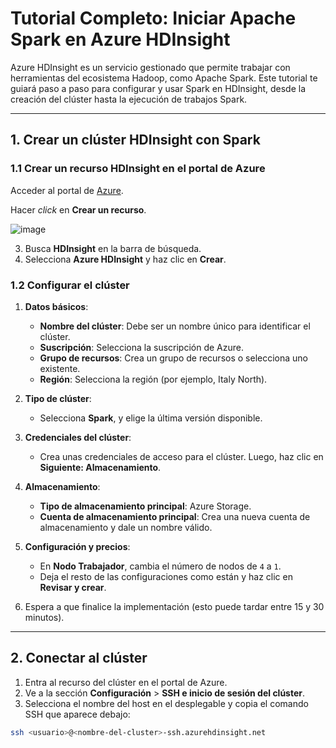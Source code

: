 # Tutorial Completo: Iniciar Apache Spark en Azure HDInsight

Azure HDInsight es un servicio gestionado que permite trabajar con herramientas del ecosistema Hadoop, como Apache Spark. Este tutorial te guiará paso a paso para configurar y usar Spark en HDInsight, desde la creación del clúster hasta la ejecución de trabajos Spark.

---

## 1. Crear un clúster HDInsight con Spark

### 1.1 Crear un recurso HDInsight en el portal de Azure

Acceder al portal de [Azure](https://portal.azure.com).

Hacer _click_ en **Crear un recurso**.

![image](https://github.com/user-attachments/assets/ccb1ae51-fd57-434a-b73a-7a59d89bd6fb)

3. Busca **HDInsight** en la barra de búsqueda.
4. Selecciona **Azure HDInsight** y haz clic en **Crear**.

### 1.2 Configurar el clúster
1. **Datos básicos**:
   - **Nombre del clúster**: Debe ser un nombre único para identificar el clúster.
   - **Suscripción**: Selecciona la suscripción de Azure.
   - **Grupo de recursos**: Crea un grupo de recursos o selecciona uno existente.
   - **Región**: Selecciona la región (por ejemplo, Italy North).

2. **Tipo de clúster**:
   - Selecciona **Spark**, y elige la última versión disponible.

3. **Credenciales del clúster**:
   - Crea unas credenciales de acceso para el clúster. Luego, haz clic en **Siguiente: Almacenamiento**.

4. **Almacenamiento**:
   - **Tipo de almacenamiento principal**: Azure Storage.
   - **Cuenta de almacenamiento principal**: Crea una nueva cuenta de almacenamiento y dale un nombre válido.

5. **Configuración y precios**:
   - En **Nodo Trabajador**, cambia el número de nodos de `4` a `1`.
   - Deja el resto de las configuraciones como están y haz clic en **Revisar y crear**.

6. Espera a que finalice la implementación (esto puede tardar entre 15 y 30 minutos).

---

## 2. Conectar al clúster

1. Entra al recurso del clúster en el portal de Azure.
2. Ve a la sección **Configuración** > **SSH e inicio de sesión del clúster**.
3. Selecciona el nombre del host en el desplegable y copia el comando SSH que aparece debajo:
```bash
ssh <usuario>@<nombre-del-cluster>-ssh.azurehdinsight.net
```
